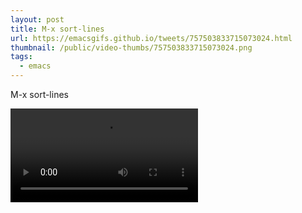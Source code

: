 ```yaml
---
layout: post
title: M-x sort-lines
url: https://emacsgifs.github.io/tweets/757503833715073024.html
thumbnail: /public/video-thumbs/757503833715073024.png
tags:
  - emacs
---
```


M-x sort-lines

<video controls autoplay loop>
  <source src="/public/videos/757503833715073024.mp4" type="video/mp4">
    Sorry your browser does not support the video tag, maybe time to upgrade?
</video>
